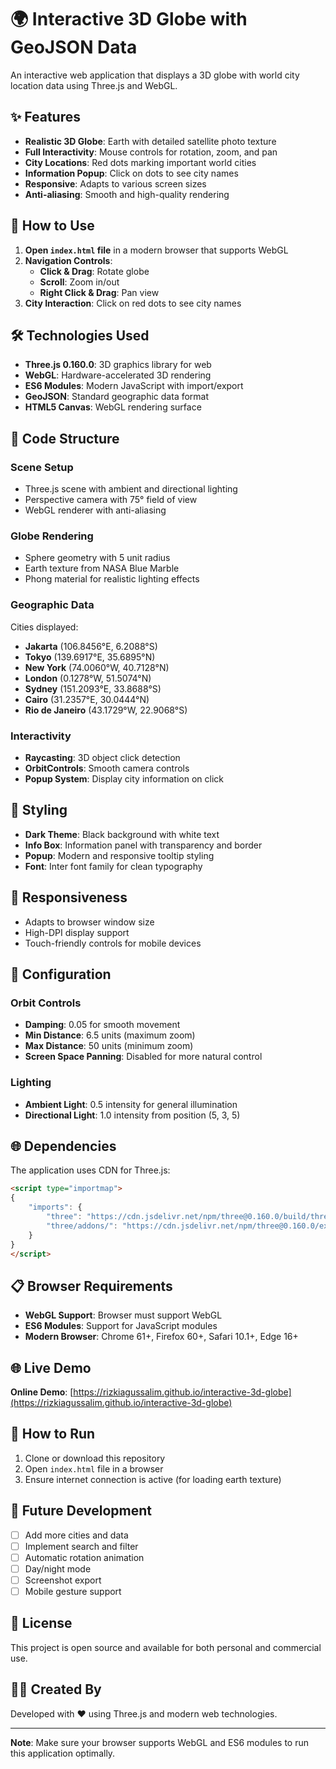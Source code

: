 # 🌍 Interactive 3D Globe with GeoJSON Data

An interactive web application that displays a 3D globe with world city location data using Three.js and WebGL.

## ✨ Features

- **Realistic 3D Globe**: Earth with detailed satellite photo texture
- **Full Interactivity**: Mouse controls for rotation, zoom, and pan
- **City Locations**: Red dots marking important world cities
- **Information Popup**: Click on dots to see city names
- **Responsive**: Adapts to various screen sizes
- **Anti-aliasing**: Smooth and high-quality rendering

## 🚀 How to Use

1. **Open `index.html` file** in a modern browser that supports WebGL
2. **Navigation Controls**:
   - **Click & Drag**: Rotate globe
   - **Scroll**: Zoom in/out
   - **Right Click & Drag**: Pan view
3. **City Interaction**: Click on red dots to see city names

## 🛠️ Technologies Used

- **Three.js 0.160.0**: 3D graphics library for web
- **WebGL**: Hardware-accelerated 3D rendering
- **ES6 Modules**: Modern JavaScript with import/export
- **GeoJSON**: Standard geographic data format
- **HTML5 Canvas**: WebGL rendering surface

## 📁 Code Structure

### Scene Setup
- Three.js scene with ambient and directional lighting
- Perspective camera with 75° field of view
- WebGL renderer with anti-aliasing

### Globe Rendering
- Sphere geometry with 5 unit radius
- Earth texture from NASA Blue Marble
- Phong material for realistic lighting effects

### Geographic Data
Cities displayed:
- **Jakarta** (106.8456°E, 6.2088°S)
- **Tokyo** (139.6917°E, 35.6895°N)
- **New York** (74.0060°W, 40.7128°N)
- **London** (0.1278°W, 51.5074°N)
- **Sydney** (151.2093°E, 33.8688°S)
- **Cairo** (31.2357°E, 30.0444°N)
- **Rio de Janeiro** (43.1729°W, 22.9068°S)

### Interactivity
- **Raycasting**: 3D object click detection
- **OrbitControls**: Smooth camera controls
- **Popup System**: Display city information on click

## 🎨 Styling

- **Dark Theme**: Black background with white text
- **Info Box**: Information panel with transparency and border
- **Popup**: Modern and responsive tooltip styling
- **Font**: Inter font family for clean typography

## 📱 Responsiveness

- Adapts to browser window size
- High-DPI display support
- Touch-friendly controls for mobile devices

## 🔧 Configuration

### Orbit Controls
- **Damping**: 0.05 for smooth movement
- **Min Distance**: 6.5 units (maximum zoom)
- **Max Distance**: 50 units (minimum zoom)
- **Screen Space Panning**: Disabled for more natural control

### Lighting
- **Ambient Light**: 0.5 intensity for general illumination
- **Directional Light**: 1.0 intensity from position (5, 3, 5)

## 🌐 Dependencies

The application uses CDN for Three.js:
```html
<script type="importmap">
{
    "imports": {
        "three": "https://cdn.jsdelivr.net/npm/three@0.160.0/build/three.module.js",
        "three/addons/": "https://cdn.jsdelivr.net/npm/three@0.160.0/examples/jsm/"
    }
}
</script>
```

## 📋 Browser Requirements

- **WebGL Support**: Browser must support WebGL
- **ES6 Modules**: Support for JavaScript modules
- **Modern Browser**: Chrome 61+, Firefox 60+, Safari 10.1+, Edge 16+

## 🌐 Live Demo

**Online Demo**: [https://rizkiagussalim.github.io/interactive-3d-globe](https://rizkiagussalim.github.io/interactive-3d-globe)

## 🚀 How to Run

1. Clone or download this repository
2. Open `index.html` file in a browser
3. Ensure internet connection is active (for loading earth texture)

## 🔮 Future Development

- [ ] Add more cities and data
- [ ] Implement search and filter
- [ ] Automatic rotation animation
- [ ] Day/night mode
- [ ] Screenshot export
- [ ] Mobile gesture support

## 📄 License

This project is open source and available for both personal and commercial use.

## 👨‍💻 Created By

Developed with ❤️ using Three.js and modern web technologies.

---

**Note**: Make sure your browser supports WebGL and ES6 modules to run this application optimally.
